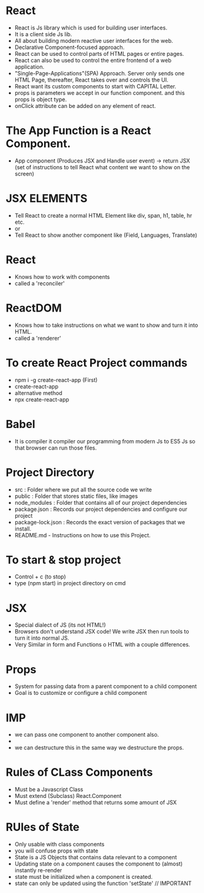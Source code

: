 # React

- React is Js library which is used for building user interfaces.
- It is a client side Js lib.
- All about building modern reactive user interfaces for the web.
- Declarative Component-focused approach.
- React can be used to control parts of HTML pages or entire pages.
- React can also be used to control the entire frontend of a web application.
- "Single-Page-Applications"(SPA) Approach. Server only sends one HTML Page, thereafter, React takes over and controls the UI.
- React want its custom components to start with CAPITAL Letter.
- props is parameters we accept in our function component. and this props is object type.
- onClick attribute can be added on any element of react.

# The App Function is a React Component.

- App component (Produces JSX and Handle user event) -> return JSX (set of instructions to tell React what content we want to show on the screen)

# JSX ELEMENTS

- Tell React to create a normal HTML Element like div, span, h1, table, hr etc.
- or
- Tell React to show another component like (Field, Languages, Translate)

# React

- Knows how to work with components
- called a 'reconciler'

# ReactDOM

- Knows how to take instructions on what we want to show and turn it into HTML.
- called a 'renderer'

# To create React Project commands

- npm i -g create-react-app (First)
- create-react-app <projectName>
- alternative method
- npx create-react-app <projectName>

# Babel

- It is compiler it compiler our programming from modern Js to ES5 Js so that browser can run those files.

# Project Directory

- src : Folder where we put all the source code we write
- public : Folder that stores static files, like images
- node_modules : Folder that contains all of our project dependencies
- package.json : Records our project dependencies and configure our project
- package-lock.json : Records the exact version of packages that we install.
- README.md - Instructions on how to use this Project.

# To start & stop project

- Control + c (to stop)
- type (npm start) in project directory on cmd

# JSX

- Special dialect of JS (its not HTML!)
- Browsers don't understand JSX code! We write JSX then run tools to turn it into normal JS.
- Very Similar in form and Functions o HTML with a couple differences.

# Props

- System for passing data from a parent component to a child component
- Goal is to customize or configure a child component

# IMP

- we can pass one component to another component also.
- <ApprovalCard> <CommentDetail author="Alex" content="I like the subject" > </ApprovalCard>
- we can destructure this in the same way we destructure the props.

# Rules of CLass Components

- Must be a Javascript Class
- Must extend (Subclass) React.Component
- Must define a 'render' method that returns some amount of JSX

# RUles of State

- Only usable with class components
- you will confuse props with state
- State is a JS Objects that contains data relevant to a component
- Updating state on a component causes the component to (almost) instantly re-render
- state must be initialized when a component is created.
- state can only be updated using the function 'setState' // IMPORTANT
